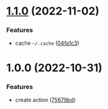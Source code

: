 # [1.1.0](https://github.com/DerYeger/pnpm-setup-action/compare/v1.0.0...v1.1.0) (2022-11-02)


### Features

* cache `~/.cache` ([04fa1c3](https://github.com/DerYeger/pnpm-setup-action/commit/04fa1c3819e55e83636925a7b9b8e8656e6e6cf4))

# 1.0.0 (2022-10-31)


### Features

* create action ([75679bd](https://github.com/DerYeger/pnpm-setup-action/commit/75679bdfca5fa2408be6bd08ba25c66fbd3d54ba))
